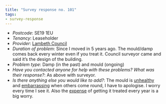 ```yaml
---
title: "Survey response no. 101"
tags: 
- survey-response
---
```


- *Postcode*: SE19 1EU 
- *Tenancy*: Leaseholder 
- *Provider*: [Lambeth Council](providers/Lambeth)
- *Duration of problem*: Since I moved in 5 years ago. The mould/damp comes back every winter even if you treat it. Council surveyor came and said it’s the design of the building.
- *Problem type*: Damp (in the past) and mould (ongoing)
- *Have you contacted anyone for help with these problems? What was their response?*: As above with surveyor. 
- *Is there anything else you would like to add?*: The mould is [unhealthy](cause-effect-affect/health) and [embarrassing](cause-effect-affect/Shame) when others come round, I have to apologise. I worry every time I see it. Also the [expense](cause-effect-affect/finances) of getting it treated every year is a big worry. 